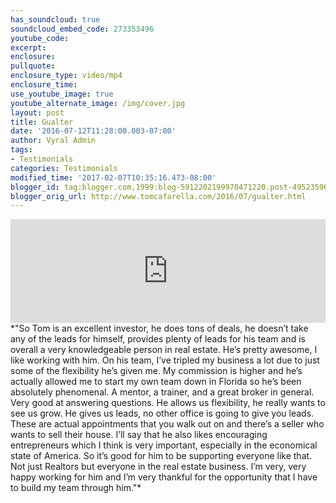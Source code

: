 ```yaml
---
has_soundcloud: true
soundcloud_embed_code: 273353496
youtube_code:
excerpt:
enclosure:
pullquote:
enclosure_type: video/mp4
enclosure_time:
use_youtube_image: true
youtube_alternate_image: /img/cover.jpg
layout: post
title: Gualter
date: '2016-07-12T11:28:00.003-07:00'
author: Vyral Admin
tags:
- Testimonials
categories: Testimonials
modified_time: '2017-02-07T10:35:16.473-08:00'
blogger_id: tag:blogger.com,1999:blog-5912202199970471220.post-4952359602499119546
blogger_orig_url: http://www.tomcafarella.com/2016/07/gualter.html
---
```

<iframe width="100%" height="166" scrolling="no" frameborder="no" src="https://w.soundcloud.com/player/?url=https%3A//api.soundcloud.com/tracks/273353496&amp;color=ff5500"></iframe>
*"So Tom is an excellent investor, he does tons of  deals, he doesn’t take any of the leads for himself, provides plenty of leads for his team and is overall a very knowledgeable person in real estate. He’s pretty awesome, I like working with him.  On his team, I’ve tripled my business a lot due to just some of the flexibility he’s given me. My commission is higher and he’s actually allowed me to start my own team down in Florida so he’s been absolutely phenomenal. A mentor, a trainer, and a great broker in general. Very good at answering questions. He allows us flexibility, he really wants to see us grow. He gives us leads, no other office is going to give you leads. These are actual appointments that you walk out on and there’s a seller who wants to sell their house. I’ll say that he also likes encouraging entrepreneurs which I think is very important, especially in the economical state of America. So it’s good for him to be supporting everyone like that. Not just Realtors but everyone in the real estate business. I’m very, very happy working for him and I’m very thankful for the opportunity that I have to build my team through him."*
